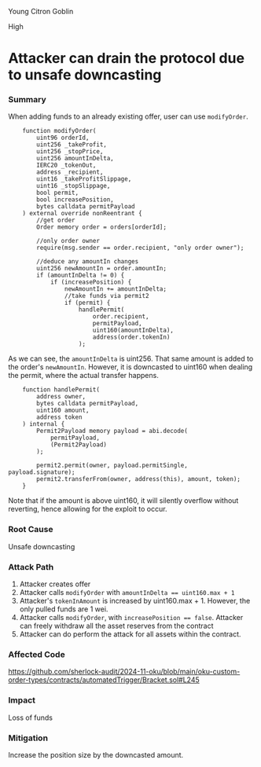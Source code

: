 Young Citron Goblin

High

# Attacker can drain the protocol due to unsafe downcasting

### Summary
When adding funds to an already existing offer, user can use `modifyOrder`.

```solidity
    function modifyOrder(
        uint96 orderId,
        uint256 _takeProfit,
        uint256 _stopPrice,
        uint256 amountInDelta,
        IERC20 _tokenOut,
        address _recipient,
        uint16 _takeProfitSlippage,
        uint16 _stopSlippage,
        bool permit,
        bool increasePosition,
        bytes calldata permitPayload
    ) external override nonReentrant {
        //get order
        Order memory order = orders[orderId];

        //only order owner
        require(msg.sender == order.recipient, "only order owner");

        //deduce any amountIn changes
        uint256 newAmountIn = order.amountIn;
        if (amountInDelta != 0) {
            if (increasePosition) {
                newAmountIn += amountInDelta;
                //take funds via permit2
                if (permit) {
                    handlePermit(
                        order.recipient,
                        permitPayload,
                        uint160(amountInDelta),
                        address(order.tokenIn)
                    );
```

As we can see, the `amountInDelta` is uint256. That same amount is added to the order's `newAmountIn`. However, it is downcasted to uint160 when dealing the permit, where the actual transfer happens. 

```solidity
    function handlePermit(
        address owner,
        bytes calldata permitPayload,
        uint160 amount,
        address token
    ) internal {
        Permit2Payload memory payload = abi.decode(
            permitPayload,
            (Permit2Payload)
        );

        permit2.permit(owner, payload.permitSingle, payload.signature);
        permit2.transferFrom(owner, address(this), amount, token);
    }
```

Note that if the amount is above uint160, it will silently overflow without reverting, hence allowing for the exploit to occur.

### Root Cause
Unsafe downcasting 

### Attack Path
1. Attacker creates offer
2. Attacker calls `modifyOrder` with `amountInDelta == uint160.max + 1`
3. Attacker's `tokenInAmount` is increased by uint160.max + 1. However, the only pulled funds are 1 wei.
4. Attacker calls `modifyOrder`, with `increasePosition == false`. Attacker can freely withdraw all the asset reserves from the contract 
5. Attacker can do perform the attack for all assets within the contract. 

### Affected Code
https://github.com/sherlock-audit/2024-11-oku/blob/main/oku-custom-order-types/contracts/automatedTrigger/Bracket.sol#L245

### Impact
Loss of funds


### Mitigation
Increase the position size by the downcasted amount.